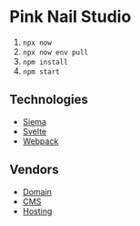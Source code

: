 # Pink Nail Studio

1. `npx now`
1. `npx now env pull`
1. `npm install`
1. `npm start`

## Technologies
- [Siema](https://pawelgrzybek.github.io/siema)
- [Svelte](https://svelte.dev)
- [Webpack](https://webpack.js.org)

## Vendors
- [Domain](https://siteground.com)
- [CMS](https://app.contentful.com)
- [Hosting](https://vercel.com)
